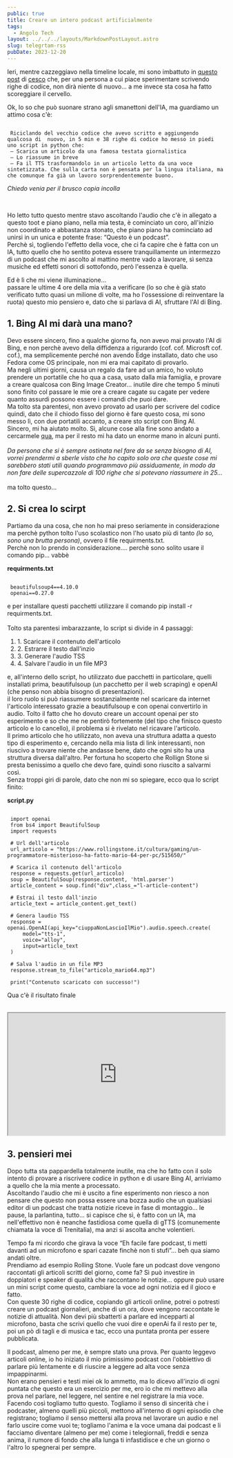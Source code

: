 ```yaml
---
public: true
title: Creare un intero podcast artificialmente
tags:
  - Angolo Tech
layout: ../../../layouts/MarkdownPostLayout.astro
slug: telegrtam-rss
pubDate: 2023-12-20
---
```


Ieri, mentre cazzeggiavo nella timeline locale, mi sono imbattuto in  [questo post](https://livellosegreto.it/@cesco/111606253044821035) di [cesco](https://livellosegreto.it/@cesco) che, per una persona a cui piace sperimentare scrivendo righe di codice, non dirà niente di nuovo... a me invece sta cosa ha fatto scoreggiare il cervello.

Ok, lo so che può suonare strano agli smanettoni dell'IA, ma guardiamo un attimo cosa c'è:

```

 Riciclando del vecchio codice che avevo scritto e aggiungendo qualcosa di  nuovo, in 5 min e 38 righe di codice ho messo in piedi uno script in python che:
 – Scarica un articolo da una famosa testata giornalistica
 – Lo riassume in breve
 – Fa il TTS trasformandolo in un articolo letto da una voce sintetizzata. Che sulla carta non è pensata per la lingua italiana, ma che comunque fa già un lavoro sorprendentemente buono.

```
_Chiedo venia per il brusco copia incolla_

<br />

Ho letto tutto questo mentre stavo ascoltando l'audio che c'è in allegato a questo toot e piano piano, nella mia testa, è cominciato un coro, all'inizio non coordinato e abbastanza stonato, che piano piano ha cominciato ad unirsi in un unica e potente frase: “Questo è un podcast”.<br />
Perchè sì, togliendo l'effetto della voce, che ci fa capire che è fatta con un IA, tutto quello che ho sentito poteva essere tranquillamente un intermezzo di un podcast che mi ascolto al mattino mentre vado a lavorare, sì senza musiche ed effetti sonori di sottofondo, però l'essenza è quella.<br />

Ed è lì che mi viene illuminazione...<br />
passare le ultime 4 ore della mia vita a verificare (lo so che è già stato verificato tutto quasi un milione di volte, ma ho l'ossessione di reinventare la ruota) questo mio pensiero e, dato che si parlava di AI, sfruttare l'AI di Bing.

## 1. Bing AI mi darà una mano?

Devo essere sincero, fino a qualche giorno fa, non avevo mai provato l'AI di Bing, e non perchè avevo della diffidenza a rigurardo (cof. cof. Microsft cof. cof.), ma semplicemente perché non avendo Edge installato, dato che uso Fedora come OS principale, non mi era mai capitato di provarlo.<br />
Ma negli ultimi giorni, causa un regalo da fare ad un amico, ho voluto prendere un portatile che ho qua a casa, usato dalla mia famiglia, e provare a creare qualcosa con Bing Image Creator... inutile dire che tempo 5 minuti sono finito col passare le mie ore a creare cagate su cagate per vedere quanto assurdi possono essere i comandi che puoi dare.<br />
Ma tolto sta parentesi, non avevo provato ad usarlo per scrivere del codice quindi, dato che il chiodo fisso del giorno è fare questo cosa, mi sono messo lì, con due portatili accanto, a creare sto script con Bing AI.<br />
Sincero, mi ha aiutato molto. Sì, alcune cose alla fine sono andato a cercarmele [qua](https://platform.openai.com/), ma per il resto mi ha dato un enorme mano in alcuni punti.<br /><br />
_Da persona che si è sempre ostinata nel fare da se senza bisogno di AI, vorrei prendermi a sberle visto che ho capito solo ora che queste cose mi sarebbero stati utili quando programmavo più assiduamente, in modo da non fare delle supercazzole di 100 righe che si potevano riassumere in 25..._<br /><br />
ma tolto questo...

## 2. Si crea lo scirpt

Partiamo da una cosa, che non ho mai preso seriamente in considerazione ma perchè python tolto l'uso scolastico non l'ho usato più di tanto _(lo so, sono una brutta persona)_, ovvero il file requirments.txt.<br />
Perchè non lo prendo in considerazione.... perchè sono solito usare il comando pip... vabbè

**requirments.txt**
```

 beautifulsoup4==4.10.0
 openai==0.27.0

```

e per installare questi pacchetti utilizzare il comando  pip install -r requirments.txt.<br /><br />
Tolto sta parentesi imbarazzante, lo script si divide in 4 passaggi:

<ol>
  <li>1. Scaricare il contenuto dell'articolo</li>
  <li>2. Estrarre il testo dall'inzio</li>
  <li>3. Generare l'audio TSS</li>
  <li>4. Salvare l'audio in un file MP3</li>
</ol> 

e, all'interno dello script, ho utilizzato due pacchetti in particolare, quelli installati prima, beautifulsoup (un pacchetto per il web scraping) e openAI (che penso non abbia bisogno di presentazioni).<br />
il loro ruolo si può riassumere sostanzialmente nel scaricare da internet l'articolo interessato grazie a beautifulsoup e con openai convertirlo in audio.
Tolto il fatto che ho dovuto creare un account openai per sto esperimento e so che me ne pentirò fortemente (del tipo che finisco questo articolo e lo cancello), il problema si è rivelato nel ricavare l'articolo.<br />
Il primo articolo che ho utilizzato, non aveva una struttura adatta a questo tipo di esperimento e, cercando nella mia lista di link interessanti, non riuscivo a trovare niente che andasse bene, dato che ogni sito ha una struttura diversa dall'altro. Per fortuna ho scoperto che Rollign Stone si presta benissimo a quello che devo fare, quindi sono riuscito a salvarmi così.<br />
Senza troppi giri di parole, dato che non mi so spiegare, ecco qua lo script finito:

**script.py**

```

 import openai
 from bs4 import BeautifulSoup
 import requests

 # Url dell'articolo
 url_articolo = "https://www.rollingstone.it/cultura/gaming/un-programmatore-misterioso-ha-fatto-mario-64-per-pc/515650/"

 # Scarica il contenuto dell'articolo
 response = requests.get(url_articolo)
 soup = BeautifulSoup(response.content, 'html.parser')
 article_content = soup.find("div",class_="l-article-content")

 # Estrai il testo dall'inzio
 article_text = article_content.get_text()

 # Genera laudio TSS
 response = openai.OpenAI(api_key="ciuppaNonLascioIlMio").audio.speech.create(
     model="tts-1",
     voice="alloy",
     input=article_text   
 )

 # Salva l'audio in un file MP3
 response.stream_to_file("articolo_mario64.mp3") 

 print("Contenuto scaricato con successo!")

```

Qua c'è il risultato finale<br /><br />
<iframe id="odysee-iframe" style="width:100%; aspect-ratio:16 / 9;" src="https://odysee.com/$/embed/@matthew:28f/TestAi:a?r=J62iRW6KvqeKZPabjGUYWqr6TpU5A51d" allowfullscreen></iframe>

## 3. pensieri mei

Dopo tutta sta pappardella totalmente inutile, ma che ho fatto con il solo intento di provare a riscrivere codice in python e di usare Bing AI, arriviamo a quello che la mia mente a processato.<br />
Ascoltando l'audio che mi è uscito  a fine esperimento non riesco a non pensare che questo non possa essere una bozza audio che un qualsiasi editor di un podcast che tratta notizie riceve in fase di montaggio... le pause, la parlantina, tutto... si capisce che sì, è fatto con un IA, ma nell'effettivo non è neanche fastidiosa come quella di gTTS (comunemente chiamata la voce di Trenitalia), ma anzi si ascolta anche volentieri.<br />

Tempo fa mi ricordo che girava la voce “Eh facile fare podcast, ti metti davanti ad un microfono e spari cazate finchè non ti stufi”... beh qua siamo andati oltre.<br />
Prendiamo ad esempio Rolling Stone. Vuole fare un podcast dove vengono raccontati gli articoli scritti del giorno, come fa? Sì può investire in doppiatori e speaker di qualità che raccontano le notizie... oppure può usare un mini script come questo, cambiare la voce ad ogni notizia ed il gioco e fatto.<br />
Con queste 30 righe di codice, copiando gli articoli online, potrei o potresti creare un podcast giornalieri, anche di un ora, dove vengono raccontate le notizie di attualità. Non devi più sbatterti a parlare ed incepparti al microfono, basta che scrivi quello che vuoi dire e openAi fa il resto per te, poi un pò di tagli e di musica e tac, ecco una puntata pronta per essere pubblicata.<br />

Il podcast, almeno per me, è sempre stato una prova. Per quanto leggevo articoli online, io ho iniziato il mio primissimo podcast con l'obbiettivo di parlare più lentamente e di riuscire a leggere ad alta voce senza impappinarmi.<br />
Non erano pensieri e testi miei ok lo ammetto, ma lo dicevo all'inzio di ogni puntata che questo era un esercizio per me, ero io che mi mettevo alla prova nel parlare, nel leggere, nel sentire e nel registrare la mia voce.<br />
Facendo così togliamo tutto questo. Togliamo il senso di sincerità che i podcaster, almeno quelli più piccoli, mettono all'interno di ogni episodio che registrano; togliamo il senso mettersi alla prova nel lavorare un audio e nel farlo uscire come vuoi te; togliamo l'anima e la voce umana dai podcast e li facciamo diventare (almeno per me) come i telegiornali, freddi e senza anima, il rumore di fondo che alla lunga ti infastidisce e che un giorno o l'altro lo spegnerai per sempre.
